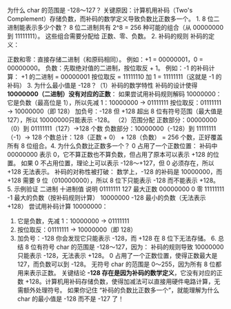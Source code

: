 为什么 char 的范围是 -128～127？
​关键原因：计算机用补码（Two's Complement）存储负数，而补码的数学定义导致负数比正数多一个。​
​1. 8 位二进制能表示多少个数？
8 位二进制共有 2^8 = 256 种可能的组合（从 00000000 到 11111111）。
这些组合需要分配给 ​正数、零、负数。
​2. 补码的规则
补码的定义：

​正数和零：直接存储二进制（和原码相同）。
例如：+1 = 00000001，0 = 00000000。
​负数：先取绝对值的二进制，​按位取反 + 1。
例如：-1 的补码计算：
+1 的二进制 = 00000001
按位取反 = 11111110
加 1 = 11111111（这就是 -1 的补码）
​3. 为什么最小值是 -128？
​​（1）补码的数学特性
补码的设计使得 ​**10000000（二进制）没有对应的正数**：
如果尝试用补码规则解码 10000000：
它是负数（最高位是 1），所以先减 1：10000000 → 01111111
按位取反：01111111 → 10000000（即 128）
加负号：-128
但 +128 超出 8 位有符号范围（最大值是 127），所以 10000000 ​只能表示 -128。
​​（2）范围分配
​正数部分：00000000（0）到 01111111（127）→ ​128 个数
​负数部分：10000000（-128）到 11111111（-1）→ ​128 个数
​总计：128（正数 + 0） + 128（负数） = 256 个数，正好覆盖所有 8 位组合。
​4. 为什么负数比正数多一个？
​0 占用了一个正数位置：
补码中 00000000 表示 0，它不算正数也不算负数，但占用了原本可以表示 +128 的位置。
如果 0 不占用位置，理论上可以表示 -128～+127，但 0 必须存在，所以 +128 无法表示。
​补码的对称性被打破：
数学上，-128 的补码是 10000000，而 +128 需要 9 位（010000000），所以 8 位下只能表示 -128 而不能表示 +128。
​5. 示例验证
二进制	十进制值	说明
01111111	127	最大正数
00000000	0	零
11111111	-1	最大的负数（按补码规则计算）
10000000	-128	最小的负数（无法表示 +128）
尝试用补码计算 10000000：
1. 它是负数，先减 1：10000000 → 01111111
2. 按位取反：01111111 → 10000000（即 128）
3. 加负号：-128
你会发现它只能表示 -128，而 +128 在 8 位下无法存储。
​6. 总结
​8 位有符号 char 的范围是 -128～127，因为：
补码的规则导致 10000000 只能表示 -128，无法表示 +128。
0 占用了一个正数位置，使得正数最大是 127，而负数可以到 -128。
​无符号 char 的范围是 0～255，因为所有 8 位都用来表示正数。
​关键结论
​**-128 存在是因为补码的数学定义**，它没有对应的正数 +128。
​计算机用补码存储负数，使得加减法可以直接用硬件电路计算，无需额外处理符号。
如果你记住 ​​“补码的负数比正数多一个”​，就能理解为什么 char 的最小值是 -128 而不是 -127 了！